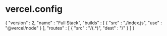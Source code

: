 # vercel.config

{
    "version" : 2,
    "name" : "Full Stack",
    "builds" : [
        {
            "src" : "./index.js",
            "use" : "@vercel/node"
        }
    ],
    "routes" : [
        {
            "src" : "/(.*)",
            "dest" : "/"
        }
    ]
}
